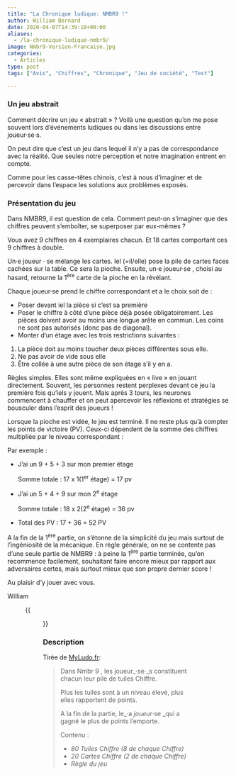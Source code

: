 ```yaml
---
title: "La Chronique ludique: NMBR9 !"
author: William Bernard
date: 2020-04-07T14:39:18+00:00
aliases:
  - /la-chronique-ludique-nmbr9/
image: Nmbr9-Version-Francaise.jpg
categories:
  - Articles
type: post
tags: ["Avis", "Chiffres", "Chronique", "Jeu de société", "Test"]

---
```


### Un jeu abstrait

Comment décrire un jeu « abstrait » ? Voilà une question qu’on me pose souvent lors d’événements ludiques ou dans les discussions entre joueur·se·s.

On peut dire que c’est un jeu dans lequel il n’y a pas de correspondance avec la réalité. Que seules notre perception et notre imagination entrent en compte.

Comme pour les casse-têtes chinois, c’est à nous d’imaginer et de percevoir dans l’espace les solutions aux problèmes exposés.  

### Présentation du jeu

Dans NMBR9, il est question de cela. Comment peut-on s’imaginer que des chiffres peuvent s’emboîter, se superposer par eux-mêmes ?

Vous avez 9 chiffres en 4 exemplaires chacun. Et 18 cartes comportant ces 9 chiffres à double.

Un·e joueur · se mélange les cartes. Iel (=il/elle) pose la pile de cartes faces cachées sur la table. Ce sera la pioche. Ensuite, un·e joueur·se , choisi au hasard, retourne la 1<sup>ère</sup> carte de la pioche en la révélant.

Chaque joueur·se prend le chiffre correspondant et a le choix soit de :

  * Poser devant iel la pièce si c’est sa première
  * Poser le chiffre à côté d’une pièce déjà posée obligatoirement. Les pièces doivent avoir au moins une longue arête en commun. Les coins ne sont pas autorisés (donc pas de diagonal).
  * Monter d’un étage avec les trois restrictions suivantes :

  1. La pièce doit au moins toucher deux pièces différentes sous elle.
  2. Ne pas avoir de vide sous elle
  3. Être collée à une autre pièce de son étage s’il y en a.

Règles simples. Elles sont même expliquées en « live » en jouant directement. Souvent, les personnes restent perplexes devant ce jeu la première fois qu’iels y jouent. Mais après 3 tours, les neurones commencent à chauffer et on peut apercevoir les réflexions et stratégies se bousculer dans l’esprit des joueurs !

Lorsque la pioche est vidée, le jeu est terminé. Il ne reste plus qu’à compter les points de victoire (PV). Ceux-ci dépendent de la somme des chiffres multipliée par le niveau correspondant :

Par exemple :

- J’ai un 9 + 5 + 3 sur mon premier étage

    Somme totale : 17 x 1(1<sup>er</sup> étage) = 17 pv

- J’ai un 5 + 4 + 9 sur mon 2<sup>e</sup> étage

    Somme totale : 18 x 2(2<sup>e</sup> étage) = 36 pv

- Total des PV : 17 + 36 = 52 PV  


A la fin de la 1<sup>ère</sup> partie, on s’étonne de la simplicité du jeu mais surtout de l’ingéniosité de la mécanique. En règle générale, on ne se contente pas d’une seule partie de NMBR9 : à peine la 1<sup>ère</sup> partie terminée, qu’on recommence facilement, souhaitant faire encore mieux par rapport aux adversaires certes, mais surtout mieux que son propre dernier score !  


Au plaisir d’y jouer avec vous.  


William<figure class="wp-block-image">

{{<figure src="/blog/2020/NMBR9-1.png" >}}

### Description

Tirée de [MyLudo.fr](https://www.myludo.fr/#!/game/nmbr9-19338):

> Dans Nmbr 9 , les joueur_·se·_s constituent chacun leur pile de tuiles Chiffre.
>
> Plus les tuiles sont à un niveau élevé, plus elles rapportent de points.
>
> A la fin de la partie, le_·a _joueur_·se _qui a gagné le plus de points l&#8217;emporte.
>
> Contenu :
>
>  - _80 Tuiles Chiffre (8 de chaque Chiffre)_
>  - _20 Cartes Chiffre (2 de chaque Chiffre)_
>  - _Règle du jeu_